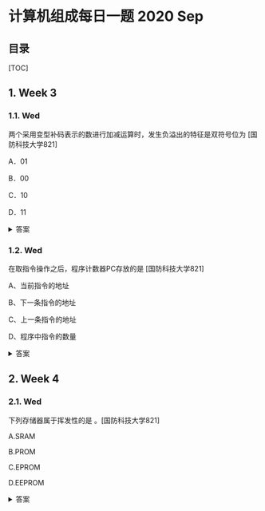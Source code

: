 计算机组成每日一题 2020 Sep
===

目录
---

[TOC]

## 1. Week 3

### 1.1. Wed

两个采用变型补码表示的数进行加减运算时，发生负溢出的特征是双符号位为            [国防科技大学821]

A．01

B．00

C．10

D．11

<details>
<summary>答案</summary>
答案：C<br>
解析：若运算结果的双符号位为00， 表示结果为正数，无溢出；<br>
若运算结果的双符号位为11，表示结果为负数，无溢出；<br>
若运算结果的双符号位为10，表示负溢出。<br>
当运算结果的双符号位为01，表示正溢出
</details>

### 1.2. Wed

在取指令操作之后，程序计数器PC存放的是       [国防科技大学821]

A、当前指令的地址

B、下一条指令的地址

C、上一条指令的地址

D、程序中指令的数量

<details>
<summary>答案</summary>
答案：B<br>
解析：程序计数器是用于存放下一条指令所在单元的地址的地方。当执行一条指令时，首先需要根据PC中存放的指令地址，将指令由内存取到指令寄存器中，此过程称为“取指令”。与此同时，PC中的地址或自动加1或由转移指针给出下一条指令的地址。
</details>

## 2. Week 4

### 2.1. Wed

下列存储器属于挥发性的是         。[国防科技大学821]

A.SRAM

B.PROM

C.EPROM

D.EEPROM

<details>
<summary>答案</summary>
答案：A<br>
解析：挥发性和非挥发性存储器跟掉电丢失与否有关。前者为掉电数据丢失。RAM为随机存取存储器，理论上断电后数据全丢失，但是非挥发性RAM内置了一个电源，有个检测系统是否掉电的电路，当监测到掉电时，即接通内部电源以确保时间保持和内存数据不受破坏。这相当于没有掉电，即RAM的数据也没丢失。静态随机存储器（英文：Static RAM，SRAM)属于挥发性存储器。
</details>
